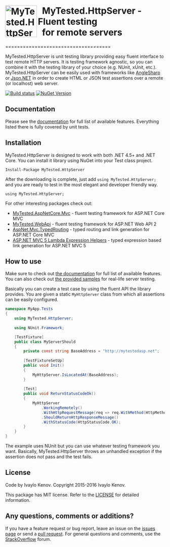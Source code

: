 <h1><img src="https://raw.githubusercontent.com/ivaylokenov/MyTested.HttpServer/master/documentation/logo.png" align="left" alt="MyTested.HttpServer" width="100">&nbsp; MyTested.HttpServer - Fluent testing<br />&nbsp; for remote servers</h1>
====================================

MyTested.HttpServer is unit testing library providing easy fluent interface to test remote HTTP servers. It is testing framework agnostic, so you can combine it with the testing library of your choice (e.g. NUnit, xUnit, etc.). MyTested.HttpServer can be easily used with frameworks like [AngleSharp](https://github.com/AngleSharp/AngleSharp) or [Json.NET](https://github.com/JamesNK/Newtonsoft.Json) in order to create HTML or JSON test assertions over a remote (or localhost) web server.

[![Build status](https://ci.appveyor.com/api/projects/status/2mi5oonpmuxgwsob?svg=true)](https://ci.appveyor.com/project/ivaylokenov/mytested-httpserver) [![NuGet Version](http://img.shields.io/nuget/v/MyTested.HttpServer.svg?style=flat)](https://www.nuget.org/packages/MyTested.HttpServer/) 

## Documentation

Please see the [documentation](https://github.com/ivaylokenov/MyTested.HttpServer/tree/master/documentation) for full list of available features. Everything listed there is fully covered by unit tests.

## Installation

MyTested.HttpServer is designed to work with both .NET 4.5+ and .NET Core. You can install it library using NuGet into your Test class project.

    Install-Package MyTested.HttpServer

After the downloading is complete, just add `using MyTested.HttpServer;` and you are ready to test in the most elegant and developer friendly way.
	
    using MyTested.HttpServer;
	
For other interesting packages check out:

 - [MyTested.AspNetCore.Mvc](https://github.com/ivaylokenov/MyTested.AspNetCore.Mvc) - fluent testing framework for ASP.NET Core MVC
 - [MyTested.WebApi](https://github.com/ivaylokenov/MyTested.WebApi) - fluent testing framework for ASP.NET Web API 2
 - [AspNet.Mvc.TypedRouting](https://github.com/ivaylokenov/AspNet.Mvc.TypedRouting) - typed routing and link generation for ASP.NET Core MVC
 - [ASP.NET MVC 5 Lambda Expression Helpers](https://github.com/ivaylokenov/ASP.NET-MVC-Lambda-Expression-Helpers) - typed expression based link generation for ASP.NET MVC 5
	
## How to use

Make sure to check out [the documentation](https://github.com/ivaylokenov/MyTested.HttpServer/tree/master/documentation) for full list of available features.
You can also check out [the provided samples](https://github.com/ivaylokenov/MyTested.HttpServer/tree/master/samples) for real-life server testing.

Basically you can create a test case by using the fluent API the library provides. You are given a static `MyHttpServer` class from which all assertions can be easily configured.

```c#
namespace MyApp.Tests
{
	using MyTested.HttpServer;
	
	using NUnit.Framework;

    [TestFixture]
    public class MyServerShould
    {
		private const string BaseAddress = "http://mytestedasp.net";
	
		[TestFixtureSetUp]
		public void Init()
		{
			MyHttpServer.IsLocatedAt(BaseAddress);
		}
	
        [Test]
        public void ReturnStatusCodeOk()
        {
            MyHttpServer
                .WorkingRemotely()
                .WithHttpRequestMessage(req => req.WithMethod(HttpMethod.Get))
                .ShouldReturnHttpResponseMessage()
                .WithStatusCode(HttpStatusCode.OK);
        }
	}
}
```

The example uses NUnit but you can use whatever testing framework you want.
Basically, MyTested.HttpServer throws an unhandled exception if the assertion does not pass and the test fails.

## License

Code by Ivaylo Kenov. Copyright 2015-2016 Ivaylo Kenov.

This package has MIT license. Refer to the [LICENSE](https://github.com/ivaylokenov/MyTested.HttpServer/blob/master/LICENSE) for detailed information.
 
## Any questions, comments or additions?

If you have a feature request or bug report, leave an issue on the [issues page](https://github.com/ivaylokenov/MyTested.HttpServer/issues) or send a [pull request](https://github.com/ivaylokenov/MyTested.HttpServer/pulls). For general questions and comments, use the [StackOverflow](http://stackoverflow.com/) forum.
